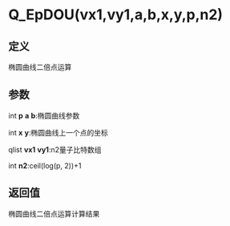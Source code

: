 # Q_EpDOU(vx1,vy1,a,b,x,y,p,n2)
## 定义
椭圆曲线二倍点运算
## 参数
int **p** **a** **b**:椭圆曲线参数

int **x** **y**:椭圆曲线上一个点的坐标

qlist **vx1** **vy1**:n2量子比特数组

int **n2**:ceil(log(p, 2))+1
## 返回值
椭圆曲线二倍点运算计算结果